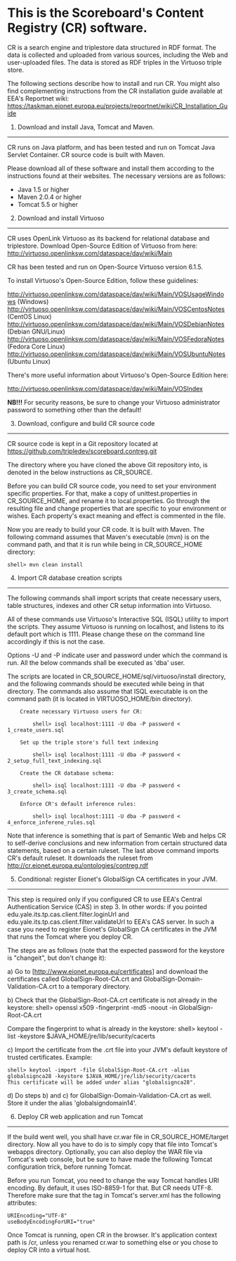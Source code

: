 
This is the Scoreboard's Content Registry (CR) software.
========================================================

CR is a search engine and triplestore data structured in RDF format.
The data is collected and uploaded from various sources, including the Web and user-uploaded files.
The data is stored as RDF triples in the Virtuoso triple store.

The following sections describe how to install and run CR.
You might also find complementing instructions from the CR installation guide available at EEA's Reportnet wiki:
https://taskman.eionet.europa.eu/projects/reportnet/wiki/CR_Installation_Guide

1. Download and install Java, Tomcat and Maven.
-----------------------------------------------

CR runs on Java platform, and has been tested and run on Tomcat Java Servlet Container.
CR source code is built with Maven.

Please download all of these software and install them according to the instructions found at their websites.
The necessary versions are as follows:

 - Java 1.5 or higher
 - Maven 2.0.4 or higher
 - Tomcat 5.5 or higher

2. Download and install Virtuoso
--------------------------------

CR uses OpenLink Virtuoso as its backend for relational database and triplestore.
Download Open-Source Edition of Virtuoso from here:
http://virtuoso.openlinksw.com/dataspace/dav/wiki/Main

CR has been tested and run on Open-Source Virtuoso version 6.1.5.

To install Virtuoso's Open-Source Edition, follow these guidelines:

http://virtuoso.openlinksw.com/dataspace/dav/wiki/Main/VOSUsageWindows (Windows)
http://virtuoso.openlinksw.com/dataspace/dav/wiki/Main/VOSCentosNotes  (CentOS Linux)
http://virtuoso.openlinksw.com/dataspace/dav/wiki/Main/VOSDebianNotes  (Debian GNU/Linux)
http://virtuoso.openlinksw.com/dataspace/dav/wiki/Main/VOSFedoraNotes  (Fedora Core Linux)
http://virtuoso.openlinksw.com/dataspace/dav/wiki/Main/VOSUbuntuNotes  (Ubuntu Linux)

There's more useful information about Virtuoso's Open-Source Edition here:

http://virtuoso.openlinksw.com/dataspace/dav/wiki/Main/VOSIndex

**NB!!!** For security reasons, be sure to change your Virtuoso administrator password to
something other than the default!

3. Download, configure and build CR source code
-----------------------------------------------

CR source code is kept in a Git repository located at
https://github.com/tripledev/scoreboard.contreg.git

The directory where you have cloned the above Git repository into, is denoted in the below instructions as CR_SOURCE.

Before you can build CR source code, you need to set your environment specific properties.
For that, make a copy of unittest.properties in CR_SOURCE_HOME, and rename it to local.properties.
Go through the resulting file and change properties that are specific to your environment or wishes.
Each property's exact meaning and effect is commented in the file.

Now you are ready to build your CR code. It is built with Maven.
The following command assumes that Maven's executable (mvn) is on the command path,
and that it is run while being in CR_SOURCE_HOME directory:

```
shell> mvn clean install
```


4. Import CR database creation scripts
--------------------------------------

The following commands shall import scripts that create necessary users,
table structures, indexes and other CR setup information into Virtuoso.

All of these commands use Virtuoso's Interactive SQL (ISQL) utility to import the scripts.
They assume Virtuoso is running on localhost, and listens to its default port which is 1111.
Please change these on the command line accordingly if this is not the case.

Options -U and -P indicate user and password under which the command is run.
All the below commands shall be executed as 'dba' user.

The scripts are located in CR_SOURCE_HOME/sql/virtuoso/install directory,
and the following commands should be executed while being in that directory.
The commands also assume that ISQL executable is on the command path
(it is located in VIRTUOSO_HOME/bin directory).

```
    Create necessary Virtuoso users for CR:

        shell> isql localhost:1111 -U dba -P password < 1_create_users.sql

    Set up the triple store's full text indexing

        shell> isql localhost:1111 -U dba -P password < 2_setup_full_text_indexing.sql

    Create the CR database schema:

        shell> isql localhost:1111 -U dba -P password < 3_create_schema.sql

    Enforce CR's default inference rules:

        shell> isql localhost:1111 -U dba -P password < 4_enforce_inferene_rules.sql
```

Note that inference is something that is part of Semantic Web and helps CR to self-derive
conclusions and new information from certain structured data statements, based on a certain
ruleset. The last above command imports CR's default ruleset. It downloads the ruleset from
http://cr.eionet.europa.eu/ontologies/contreg.rdf

5. Conditional: register Eionet's GlobalSign CA certificates in your JVM.
-------------------------------------------------------------------------

This step is required only if you configured CR to use EEA's  Central Authentication Service (CAS) in step 3.
In other words: if you pointed edu.yale.its.tp.cas.client.filter.loginUrl and edu.yale.its.tp.cas.client.filter.validateUrl
to EEA's CAS server. In such a case you need to register Eionet's GlobalSign CA certificates in the JVM that runs
the Tomcat where you deploy CR.

The steps are as follows (note that the expected password for the keystore is "changeit", but don't change it):

a) Go to [http://www.eionet.europa.eu/certificates] and download the certificates called
GlobalSign-Root-CA.crt and GlobalSign-Domain-Validation-CA.crt to a temporary directory.

b) Check that the GlobalSign-Root-CA.crt certificate is not already in the keystore:
shell> openssl x509 -fingerprint -md5 -noout -in GlobalSign-Root-CA.crt

Compare the fingerprint to what is already in the keystore:
shell> keytool -list -keystore $JAVA_HOME/jre/lib/security/cacerts

c) Import the certificate from the .crt file into your JVM's default keystore of  trusted certificates.
Example:
```
shell> keytool -import -file GlobalSign-Root-CA.crt -alias globalsignca28 -keystore $JAVA_HOME/jre/lib/security/cacerts
This certificate will be added under alias "globalsignca28".
```

d) Do steps b) and c) for GlobalSign-Domain-Validation-CA.crt as well.
Store it under the alias 'globalsigndomain14'.

6. Deploy CR web application and run Tomcat
--------------------------------------------

If the build went well, you shall have cr.war file in CR_SOURCE_HOME/target directory.
Now all you have to do is to simply copy that file into Tomcat's webapps directory.
Optionally, you can also deploy the WAR file via Tomcat's web console, but be sure to
have made the following Tomcat configuration trick, before running Tomcat.

Before you run Tomcat, you need to change the way Tomcat handles URI encoding.
By default, it uses ISO-8859-1 for that. But CR needs UTF-8. Therefore make sure
that the <Connector> tag in Tomcat's server.xml has the following attributes:

```
URIEncoding="UTF-8"
useBodyEncodingForURI="true"
```

Once Tomcat is running, open CR in the browser. It's application context path is /cr,
unless you renamed cr.war to something else or you chose to deploy CR into a virtual host.
